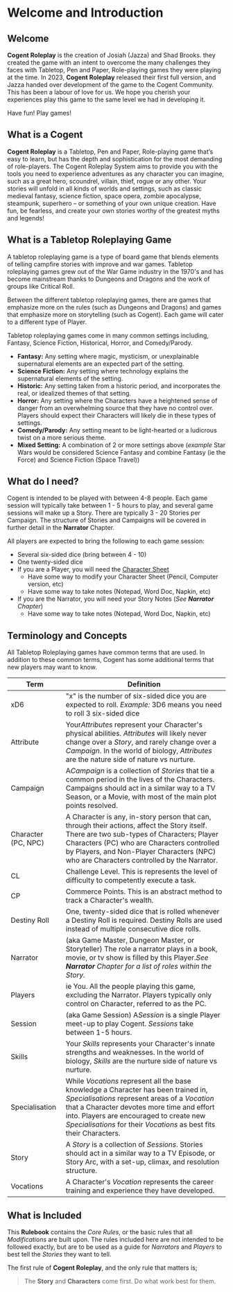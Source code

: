 # Welcome and Introduction

## Welcome

**Cogent Roleplay** is the creation of Josiah (Jazza) and Shad Brooks.  they created the game with an intent to overcome the many challenges they faces with Tabletop, Pen and Paper, Role-playing games they were playing at the time.  In 2023, **Cogent Roleplay** released their first full version, and Jazza handed over development of the game to the Cogent Community.  This has been a labour of love for us.  We hope you cherish your experiences play this game to the same level we had in developing it.

Have fun!  Play games!

## What is a Cogent

**Cogent Roleplay** is a Tabletop, Pen and Paper, Role-playing game that’s easy to learn, but has the depth and sophistication for the most demanding of role-players. The Cogent Roleplay System aims to provide you with the tools you need to experience adventures as any character you can imagine, such as a great hero, scoundrel, villain, thief, rogue or any other. Your stories will unfold in all kinds of worlds and settings, such as classic medieval fantasy, science fiction, space opera, zombie apocalypse, steampunk, superhero – or something of your own unique creation. Have fun, be fearless, and create your own stories worthy of the greatest myths and legends!

## What is a Tabletop Roleplaying Game

A tabletop roleplaying game is a type of board game that blends elements of telling campfire stories with improve and war games.  Tabletop roleplaying games grew out of the War Game industry in the 1970's and has become mainstream thanks to Dungeons and Dragons and the work of groups like Critical Roll.

Between the different tabletop roleplaying games, there are games that emphasize more on the rules (such as Dungeons and Dragons) and games that emphasize more on storytelling (such as Cogent).  Each game will cater to a different type of Player.

Tabletop roleplaying games come in many common settings including, Fantasy, Science Fiction, Historical, Horror, and Comedy/Parody.

* **Fantasy:** Any setting where magic, mysticism, or unexplainable supernatural elements are an expected part of the setting.
* **Science Fiction:** Any setting where technology explains the supernatural elements of the setting.
* **Historic:** Any setting taken from a historic period, and incorporates the real, or idealized themes of that setting.
* **Horror:** Any setting where the Characters have a heightened sense of danger from an overwhelming source that they have no control over.  Players should expect their Characters will likely die in these types of settings.
* **Comedy/Parody:** Any setting meant to be light-hearted or a ludicrous twist on a more serious theme.
* **Mixed Setting:** A combination of 2 or more settings above (*example* Star Wars would be considered Science Fantasy and combine Fantasy (ie the Force) and Science Fiction (Space Travel))

## What do I need?

Cogent is intended to be played with between 4-8 people.  Each game session will typically take between 1 - 5 hours to play, and several game sessions will make up a Story.  There are typically 3 - 20 Stories per Campaign.  The structure of Stories and Campaigns will be covered in further detail in the **Narrator** Chapter.

All players are expected to bring the following to each game session:

* Several six-sided dice (bring between 4 - 10)
* One twenty-sided dice
* If you are a Player, you will need the [Character Sheet](https://drive.google.com/file/d/1no_EPG03nmGQMsR2rs5O2Bhy-vdTL_BF/view?usp=share_link)
  * Have some way to modify your Character Sheet (Pencil, Computer version, etc)
  * Have some way to take notes (Notepad, Word Doc, Napkin, etc)
* If you are the Narrator, you will need your Story Notes (*See **Narrator** Chapter*)
  * Have some way to take notes (Notepad, Word Doc, Napkin, etc)

## Terminology and Concepts

All Tabletop Roleplaying games have common terms that are used.  In addition to these common terms, Cogent has some additional terms that new players may want to know.  

| **Term**            | **Definition**                                                                                                                                                                                                                                                                                         |
| ------------------- | ------------------------------------------------------------------------------------------------------------------------------------------------------------------------------------------------------------------------------------------------------------------------------------------------------ |
| xD6                 | "x" is the number of six-sided dice you are expected to roll.  *Example:* 3D6 means you need to roll 3 six-sided dice                                                                                                                                                                                  |
| Attribute           | Your*Attributes* represent your Character's physical abilities.  *Attributes* will likely never change over a *Story*, and rarely change over a *Campaign*.  In the world of biology, *Attributes* are the nature side of nature vs nurture.                                                           |
| Campaign            | A*Campaign* is a collection of *Stories* that tie a common period in the lives of the Characters.  Campaigns should act in a similar way to a TV Season, or a Movie, with most of the main plot points resolved.                                                                                       |
| Character (PC, NPC) | A Character is any, in-story person that can, through their actions, affect the Story itself.  There are two sub-types of Characters; Player Characters (PC) who are Characters controlled by Players, and Non-Player Characters (NPC) who are Characters controlled by the Narrator.                  |
| CL                  | Challenge Level.  This is represents the level of difficulty to competently execute a task.                                                                                                                                                                                                            |
| CP                  | Commerce Points.  This is an abstract method to track a Character's wealth.                                                                                                                                                                                                                            |
| Destiny Roll        | One, twenty-sided dice that is rolled whenever a Destiny Roll is required.  Destiny Rolls are used instead of multiple consecutive dice rolls.                                                                                                                                                         |
| Narrator            | (aka Game Master, Dungeon Master, or Storyteller) The role a narrator plays in a book, movie, or tv show is filled by this Player.*See **Narrator** Chapter for a list of roles within the Story.*                                                                                                     |
| Players             | ie You.  All the people playing this game, excluding the Narrator.  Players typically only control on Character, referred to as the PC.                                                                                                                                                                |
| Session             | (aka Game Session) A*Session* is a single Player meet-up to play Cogent.  *Sessions* take between 1-5 hours.                                                                                                                                                                                           |
| Skills              | Your *Skills* represents your Character's innate strengths and weaknesses.  In the world of biology, *Skills* are the nurture side of nature vs nurture.                                                                                                                                               |
| Specialisation      | While *Vocations* represent all the base knowledge a Character has been trained in, *Specialisations* represent areas of a *Vocation* that a Character devotes more time and effort into.  Players are encouraged to create new *Specialisations* for their *Vocations* as best fits their Characters. |
| Story               | A *Story* is a collection of *Sessions*.  Stories should act in a similar way to a TV Episode, or Story Arc, with a set-up, climax, and resolution structure.                                                                                                                                          |
| Vocations           | A Character's *Vocation* represents the career training and experience they have developed.                                                                                                                                                                                                            |

## What is Included

This **Rulebook** contains the *Core Rules*, or the basic rules that all *Modifications* are built upon.  The rules included here are not intended to be followed exactly, but are to be used as a guide for *Narrators* and *Players* to best tell the *Stories* they want to tell.

The first rule of **Cogent Roleplay**, and the only rule that matters is;
> The **Story** and **Characters** come first.  Do what work best for them.
